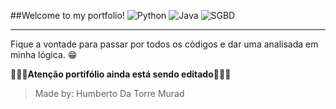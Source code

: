 ##Welcome to my portfolio!
![Python]( https://img.shields.io/badge/Python-14354C?style=for-the-badge&logo=python&logoColor=white) ![Java]( https://img.shields.io/badge/Java-ED8B00?style=for-the-badge&logo=java&logoColor=white) ![SGBD]( https://img.shields.io/badge/MySQL-005C84?style=for-the-badge&logo=mysql&logoColor=white) 
_____
Fique a vontade para passar por todos os códigos e dar uma analisada em minha lógica. 😁

**🚧👷‍♂️Atenção portifólio ainda está sendo editado👷‍♂️🚧**

>Made by: Humberto Da Torre Murad